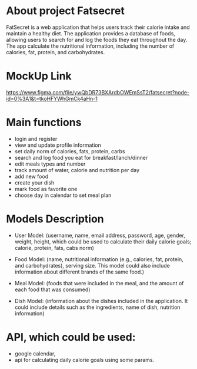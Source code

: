 # About project Fatsecret
FatSecret is a web application that helps users track their calorie intake and maintain a healthy diet. The application provides a database of foods, allowing users to search for and log the foods they eat throughout the day. The app calculate the nutritional information, including the number of calories, fat, protein, and carbohydrates.

# MockUp Link
https://www.figma.com/file/ywQbDR73BXArdbOWEmSsT2/fatsecret?node-id=0%3A1&t=tkoHFYWhGmCk4aHn-1

# Main functions
- login and register
- view and update profile information
- set daily norm of calories, fats, protein, carbs
- search and log food you eat for breakfast/lanch/dinner
- edit meals types and number
- track amount of water, calorie and nutrition per day
- add new food
- create your dish
- mark food as favorite one
- choose day in calendar to set meal plan

# Models Description
- User Model: (username, name, email address, password, age, gender, weight, height, which could be used to calculate their daily calorie goals; calorie, protein, fats, cabs norm)

- Food Model: (name, nutritional information (e.g., calories, fat, protein, and carbohydrates), serving size. This model could also include information about different brands of the same food.)

- Meal Model: (foods that were included in the meal, and the amount of each food that was consumed)

- Dish Model: (information about the dishes included in the application. It could include details such as the ingredients, name of dish, nutrition information)

# API, which could be used: 
- google calendar, 
- api for calculating daily calorie goals using some params.
